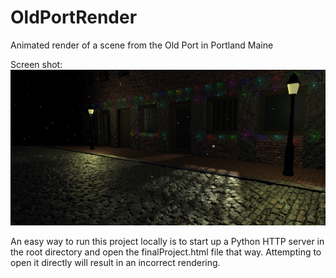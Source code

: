 # OldPortRender
Animated render of a scene from the Old Port in Portland Maine

Screen shot:
![Render of the Old Port, Portland ME](https://github.com/JCTurner91/OldPortRender/blob/main/FinalProjectSC.png)

An easy way to run this project locally is to start up a Python HTTP server in the root directory and open the finalProject.html file that way. Attempting to open it directly will result in an incorrect rendering.
